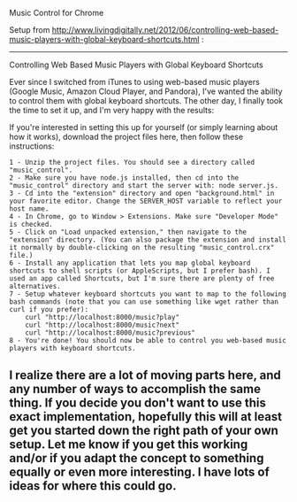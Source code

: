 Music Control for Chrome

Setup from http://www.livingdigitally.net/2012/06/controlling-web-based-music-players-with-global-keyboard-shortcuts.html :

------------------------------------------------------------------
Controlling Web Based Music Players with Global Keyboard Shortcuts

Ever since I switched from iTunes to using web-based music players (Google Music, Amazon Cloud Player, and Pandora), I've wanted the ability to control them with global keyboard shortcuts. The other day, I finally took the time to set it up, and I'm very happy with the results:

If you're interested in setting this up for yourself (or simply learning about how it works), download the project files here, then follow these instructions:

    1 - Unzip the project files. You should see a directory called "music_control".
    2 - Make sure you have node.js installed, then cd into the "music_control" directory and start the server with: node server.js.
    3 - Cd into the "extension" directory and open "background.html" in your favorite editor. Change the SERVER_HOST variable to reflect your host name.
    4 - In Chrome, go to Window > Extensions. Make sure "Developer Mode" is checked.
    5 - Click on "Load unpacked extension," then navigate to the "extension" directory. (You can also package the extension and install it normally by double-clicking on the resulting "music_control.crx" file.)
    6 - Install any application that lets you map global keyboard shortcuts to shell scripts (or AppleScripts, but I prefer bash). I used an app called Shortcuts, but I'm sure there are plenty of free alternatives.
    7 - Setup whatever keyboard shortcuts you want to map to the following bash commands (note that you can use something like wget rather than curl if you prefer):
        curl "http://localhost:8000/music?play"
        curl "http://localhost:8000/music?next"
        curl "http://localhost:8000/music?previous"
    8 - You're done! You should now be able to control you web-based music players with keyboard shortcuts.

I realize there are a lot of moving parts here, and any number of ways to accomplish the same thing. If you decide you don't want to use this exact implementation, hopefully this will at least get you started down the right path of your own setup. Let me know if you get this working and/or if you adapt the concept to something equally or even more interesting. I have lots of ideas for where this could go.
------------------------------------------------------------------
